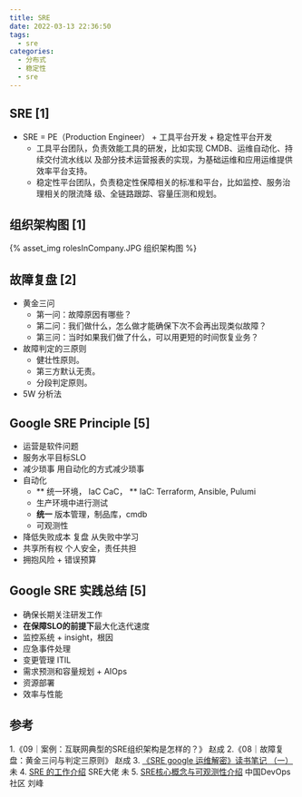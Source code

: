 ```yaml
---
title: SRE
date: 2022-03-13 22:36:50
tags: 
  - sre
categories:
  - 分布式
  - 稳定性
  - sre
---
```


<p></p>
<!-- more -->

## SRE [1]
+ SRE = PE（Production Engineer） + 工具平台开发 + 稳定性平台开发
  + 工具平台团队，负责效能工具的研发，比如实现 CMDB、运维自动化、持续交付流水线以
  及部分技术运营报表的实现，为基础运维和应用运维提供效率平台支持。
  + 稳定性平台团队，负责稳定性保障相关的标准和平台，比如监控、服务治理相关的限流降
  级、全链路跟踪、容量压测和规划。

## 组织架构图 [1]
{% asset_img rolesInCompany.JPG 组织架构图 %} 

## 故障复盘 [2]
  + 黄金三问
    - 第一问：故障原因有哪些？
    - 第二问：我们做什么，怎么做才能确保下次不会再出现类似故障？
    - 第三问：当时如果我们做了什么，可以用更短的时间恢复业务？
  + 故障判定的三原则
    +  健壮性原则。
    +  第三方默认无责。  
    +  分段判定原则。
  + 5W 分析法

## Google SRE Principle [5]
+ 运营是软件问题 
+ 服务水平目标SLO
+ 减少琐事
  用自动化的方式减少琐事
+ 自动化 
  + ** 统一环境， IaC CaC，  **
    IaC: Terraform, Ansible, Pulumi
  + 生产环境中进行测试
  + **统一** 版本管理，制品库，cmdb
  + 可观测性
+ 降低失败成本
  复盘  从失败中学习
+ 共享所有权 
  个人安全，责任共担
+ 拥抱风险 + 
  错误预算

## Google SRE 实践总结 [5]
+ 确保长期关注研发工作 
+ **在保障SLO的前提下**最大化迭代速度 
+ 监控系统 +
  insight，根因
+ 应急事件处理 
+ 变更管理 
  ITIL
+ 需求预测和容量规划 +
  AIOps
+ 资源部署 
+ 效率与性能

## 参考
1.《09｜案例：互联网典型的SRE组织架构是怎样的？》  赵成
2.《08｜故障复盘：黄金三问与判定三原则》  赵成
3. [《SRE google 运维解密》读书笔记 （一）](https://cloud.tencent.com/developer/article/2010397) 未
4. [SRE 的工作介绍](https://www.kawabangga.com/posts/4481)   SRE大佬  未 
5. [SRE核心概念与可观测性介绍](https://www.bilibili.com/video/BV1i84y147Xe/)   中国DevOps社区 刘峰

